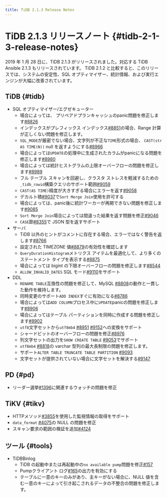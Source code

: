 ```yaml
---
title: TiDB 2.1.3 Release Notes
---
```


# TiDB 2.1.3 リリースノート {#tidb-2-1-3-release-notes}

2019 年 1 月 28 日に、TiDB 2.1.3 がリリースされました。対応する TiDB Ansible 2.1.3 もリリースされています。 TiDB 2.1.2 と比較すると、このリリースでは、システムの安定性、SQL オプティマイザー、統計情報、および実行エンジンが大幅に改善されています。

## TiDB {#tidb}

-   SQL オプティマイザー/エグゼキューター
    -   場合によっては、 プリペアドプランキャッシュのpanic問題を修正します[#8826](https://github.com/pingcap/tidb/pull/8826)
    -   インデックスがプレフィックス インデックス[#8851](https://github.com/pingcap/tidb/pull/8851)の場合、Range 計算が正しくない問題を修正します。
    -   `SQL_MODE`が厳密でない場合、文字列が不正な`TIME`形式の場合、 `CAST(str AS TIME(N))` null を返すようにする[#8966](https://github.com/pingcap/tidb/pull/8966)
    -   場合によっては`UPDATE`の処理中に生成されたカラムがpanicになる問題を修正します[#8980](https://github.com/pingcap/tidb/pull/8980)
    -   場合によっては統計ヒストグラムの上限オーバーフローの問題を修正します[#8989](https://github.com/pingcap/tidb/pull/8989)
    -   フル テーブル スキャンを回避し、クラスタ ストレスを軽減するための`_tidb_rowid`構築クエリのサポート範囲[#9059](https://github.com/pingcap/tidb/pull/9059)
    -   `CAST(AS TIME)`精度が大きすぎる場合にエラーを返す[#9058](https://github.com/pingcap/tidb/pull/9058)
    -   デカルト積[#9037](https://github.com/pingcap/tidb/pull/9037)で`Sort Merge Join`使用を許可する
    -   場合によっては、panic後に統計ワーカーが再開できない問題を修正します[#9085](https://github.com/pingcap/tidb/pull/9085)
    -   `Sort Merge Join`場合によっては間違った結果を返す問題を修正[#9046](https://github.com/pingcap/tidb/pull/9046)
    -   `CASE`節[#8355](https://github.com/pingcap/tidb/pull/8355)で JSON 型を返すサポート
-   サーバ
    -   TiDB 以外のヒントがコメントに存在する場合、エラーではなく警告を返します[#8766](https://github.com/pingcap/tidb/pull/8766)
    -   設定された TIMEZONE 値[#8879](https://github.com/pingcap/tidb/pull/8879)の有効性を確認します
    -   `QueryDurationHistogram`メトリクス アイテムを最適化して、より多くのステートメント タイプを表示する[#8875](https://github.com/pingcap/tidb/pull/8875)
    -   場合によっては bigint の下限オーバーフローの問題を修正します[#8544](https://github.com/pingcap/tidb/pull/8544)
    -   `ALLOW_INVALID_DATES` SQL モード[#9110](https://github.com/pingcap/tidb/pull/9110)をサポート
-   DDL
    -   `RENAME TABLE`互換性の問題を修正して、MySQL [#8808](https://github.com/pingcap/tidb/pull/8808)の動作と一貫した動作を維持します。
    -   同時変更のサポート`ADD INDEX`すぐに有効になる[#8786](https://github.com/pingcap/tidb/pull/8786)
    -   場合によっては`ADD COLUMN`プロセス中に`UPDATE`panicの問題を修正します[#8906](https://github.com/pingcap/tidb/pull/8906)
    -   場合によってはテーブル パーティションを同時に作成する問題を修正します[#8902](https://github.com/pingcap/tidb/pull/8902)
    -   `utf8`文字セットから`utf8mb4` [#8951](https://github.com/pingcap/tidb/pull/8951) [#9152](https://github.com/pingcap/tidb/pull/9152)への変換をサポート
    -   シャードビットのオーバーフローの問題を修正[#8976](https://github.com/pingcap/tidb/pull/8976)
    -   列文字セットの出力を`SHOW CREATE TABLE` [#9053](https://github.com/pingcap/tidb/pull/9053)でサポート
    -   `utf8mb4` [#8818](https://github.com/pingcap/tidb/pull/8818)の varchar 型列の最大長制限の問題を修正します。
    -   サポート`ALTER TABLE TRUNCATE TABLE PARTITION` [#9093](https://github.com/pingcap/tidb/pull/9093)
    -   文字セットが提供されていない場合に文字セットを解決する[#9147](https://github.com/pingcap/tidb/pull/9147)

## PD {#pd}

-   リーダー選挙[#1396](https://github.com/pingcap/pd/pull/1396)に関連するウォッチの問題を修正

## TiKV {#tikv}

-   HTTPメソッド[#3855](https://github.com/tikv/tikv/pull/3855)を使用した監視情報の取得をサポート
-   `data_format` [#4075](https://github.com/tikv/tikv/pull/4075)の NULL の問題を修正
-   スキャン要求の範囲の検証を追加[#4124](https://github.com/tikv/tikv/pull/4124)

## ツール {#tools}

-   TiDBBinlog
    -   TiDB の起動中または再起動中の`no available pump`問題を修正[#157](https://github.com/pingcap/tidb-tools/pull/158)
    -   Pumpクライアント ログ[#165](https://github.com/pingcap/tidb-tools/pull/165)の出力を有効にする
    -   テーブルに一意のキーのみがあり、主キーがない場合に、NULL 値を含む一意のキーによって引き起こされるデータの不整合の問題を修正します。
